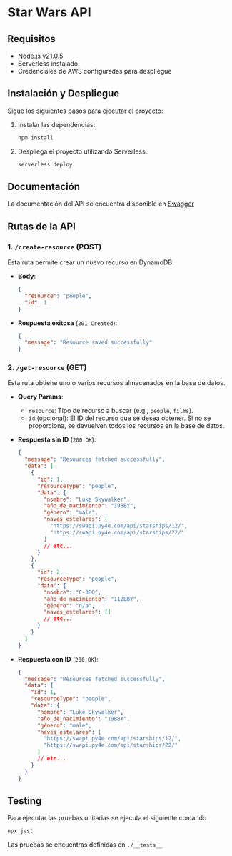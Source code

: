 # Star Wars API

## Requisitos

- Node.js v21.0.5
- Serverless instalado
- Credenciales de AWS configuradas para despliegue

## Instalación y Despliegue

Sigue los siguientes pasos para ejecutar el proyecto:

1. Instalar las dependencias:

   ```bash
   npm install
   ```

2. Despliega el proyecto utilizando Serverless:
   ```bash
   serverless deploy
   ```

## Documentación

La documentación del API se encuentra disponible en [Swagger](https://petstore.swagger.io/?url=https://menumarino.github.io/StarWarsAPI/openapi.yml#/default/createResource)

## Rutas de la API

### 1. `/create-resource` (POST)

Esta ruta permite crear un nuevo recurso en DynamoDB.

- **Body**:

  ```json
  {
    "resource": "people",
    "id": 1
  }
  ```

- **Respuesta exitosa** (`201 Created`):
  ```json
  {
    "message": "Resource saved successfully"
  }
  ```

### 2. `/get-resource` (GET)

Esta ruta obtiene uno o varios recursos almacenados en la base de datos.

- **Query Params**:

  - `resource`: Tipo de recurso a buscar (e.g., `people`, `films`).
  - `id` (opcional): El ID del recurso que se desea obtener. Si no se proporciona, se devuelven todos los recursos en la base de datos.

- **Respuesta sin ID** (`200 OK`):

  ```json
  {
    "message": "Resources fetched successfully",
    "data": [
      {
        "id": 1,
        "resourceType": "people",
        "data": {
          "nombre": "Luke Skywalker",
          "año_de_nacimiento": "19BBY",
          "género": "male",
          "naves_estelares": [
            "https://swapi.py4e.com/api/starships/12/",
            "https://swapi.py4e.com/api/starships/22/"
          ]
          // etc...
        }
      },
      {
        "id": 2,
        "resourceType": "people",
        "data": {
          "nombre": "C-3PO",
          "año_de_nacimiento": "112BBY",
          "género": "n/a",
          "naves_estelares": []
          // etc...
        }
      }
    ]
  }
  ```

- **Respuesta con ID** (`200 OK`):
  ```json
  {
    "message": "Resources fetched successfully",
    "data": {
      "id": 1,
      "resourceType": "people",
      "data": {
        "nombre": "Luke Skywalker",
        "año_de_nacimiento": "19BBY",
        "género": "male",
        "naves_estelares": [
          "https://swapi.py4e.com/api/starships/12/",
          "https://swapi.py4e.com/api/starships/22/"
        ]
        // etc...
      }
    }
  }
  ```

## Testing

Para ejecutar las pruebas unitarias se ejecuta el siguiente comando

```bash
npx jest
```

Las pruebas se encuentras definidas en `./__tests__`
